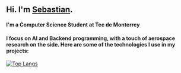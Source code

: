 ## Hi. I'm [Sebastian](https://www.linkedin.com/in/sebaspv/).
#### I'm a Computer Science Student at Tec de Monterrey
#### I focus on AI and Backend programming, with a touch of aerospace research on the side. Here are some of the technologies I use in my projects:
[![Top Langs](https://github-readme-stats.vercel.app/api/top-langs/?username=sebaspv&show_icons=true&theme=radical&hide=jupyter%20notebook,html,css,typescript,dockerfile&layout=compact)](https://github.com/sebaspv/github-readme-stats)
